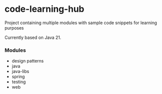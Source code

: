 # code-learning-hub

Project containing multiple modules with sample code snippets for learning purposes

Currently based on Java 21.

### Modules

- design patterns
- java
- java-libs
- spring
- testing
- web